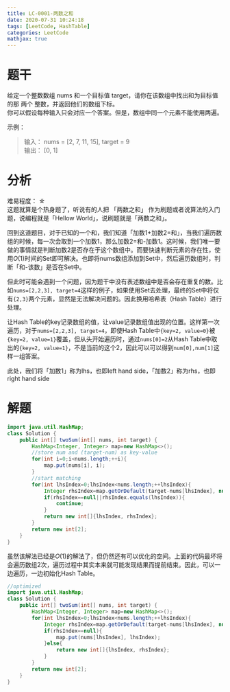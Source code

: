 ```yaml
---
title: LC-0001-两数之和
date: 2020-07-31 10:24:18
tags: [LeetCode, HashTable]
categories: LeetCode
mathjax: true
---
```

# 题干  
给定一个整数数组 nums 和一个目标值 target，请你在该数组中找出和为目标值的那 两个 整数，并返回他们的数组下标。  
你可以假设每种输入只会对应一个答案。但是，数组中同一个元素不能使用两遍。 
<!--more--> 
示例：  
> 输入： nums = [2, 7, 11, 15], target = 9  
> 输出： [0, 1]

# 分析  
难易程度： ☆  
这题就算是个热身题了，听说有的人把 「两数之和」 作为刷题或者说算法的入门题，说编程就是「Hellow World」，说刷题就是「两数之和」。  


回到这道题目，对于已知的一个和，我们知道「加数1+加数2=和」，当我们遍历数组的时候，每一次会取到一个加数1，那么加数2=和-加数1。这时候，我们唯一要做的事情就是判断加数2是否存在于这个数组中。而要快速判断元素的存在性，使用$O(1)$时间的Set即可解决。也即将nums数组添加到Set中，然后遍历数组时，判断「和-该数」是否在Set中。  


但此时可能会遇到一个问题，因为题干中没有表述数组中是否会存在重复的数。比如`nums=[2,2,3], target=4`这样的例子，如果使用Set去处理，最终的Set中将仅有`{2,3}`两个元素，显然是无法解决问题的。因此换用哈希表（Hash Table）进行处理。  

让Hash Table的key记录数组的值，让value记录数组值出现的位置。这样第一次遍历，对于`nums=[2,2,3], target=4`，即使Hash Table中`{key=2, value=0}`被`{key=2, value=1}`覆盖，但从头开始遍历时，通过`nums[0]=2`从Hash Table中取出的`{key=2, value=1}`，不是当前的这个2，因此可以可以得到`num[0],num[1]`这样一组答案。

此处，我们将「加数1」称为lhs，也即left hand side，「加数2」称为rhs，也即right hand side

# 解题
```java
import java.util.HashMap;
class Solution {
    public int[] twoSum(int[] nums, int target) {
        HashMap<Integer, Integer> map=new HashMap<>();
        //store num and (target-num) as key-value
        for(int i=0;i<nums.length;++i){
            map.put(nums[i], i);
        }
        //start matching
        for(int lhsIndex=0;lhsIndex<nums.length;++lhsIndex){
            Integer rhsIndex=map.getOrDefault(target-nums[lhsIndex], null);
            if(rhsIndex==null||rhsIndex.equals(lhsIndex)){
                continue;
            }
            return new int[]{lhsIndex, rhsIndex};
        }
        return new int[2];
    }
}
```
虽然该解法已经是$O(1)$的解法了，但仍然还有可以优化的空间。上面的代码最坏将会遍历数组2次，遍历过程中其实本来就可能发现结果而提前结束。因此，可以一边遍历，一边初始化Hash Table。
```java
//optimized
import java.util.HashMap;
class Solution {
    public int[] twoSum(int[] nums, int target) {
        HashMap<Integer, Integer> map=new HashMap<>();
        for(int lhsIndex=0;lhsIndex<nums.length;++lhsIndex){
            Integer rhsIndex=map.getOrDefault(target-nums[lhsIndex], null);
            if(rhsIndex==null){
                map.put(nums[lhsIndex], lhsIndex);
            }else{
                return new int[]{lhsIndex, rhsIndex};
            }
        }
        return new int[2];
    }
}
```